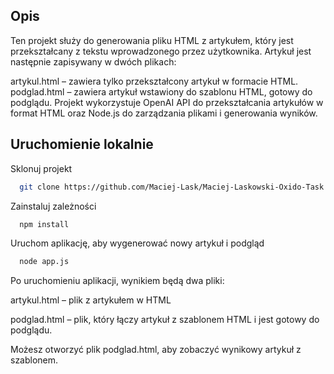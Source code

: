## Opis
Ten projekt służy do generowania pliku HTML z artykułem, który jest przekształcany z tekstu wprowadzonego przez użytkownika. Artykuł jest następnie zapisywany w dwóch plikach:

artykul.html – zawiera tylko przekształcony artykuł w formacie HTML.
podglad.html – zawiera artykuł wstawiony do szablonu HTML, gotowy do podglądu.
Projekt wykorzystuje OpenAI API do przekształcania artykułów w format HTML oraz Node.js do zarządzania plikami i generowania wyników.


## Uruchomienie lokalnie

Sklonuj projekt

```bash
  git clone https://github.com/Maciej-Lask/Maciej-Laskowski-Oxido-Task.git
```

Zainstaluj zależności

```bash
  npm install
```

Uruchom aplikację, aby wygenerować nowy artykuł i podgląd

```bash
  node app.js
```


Po uruchomieniu aplikacji, wynikiem będą dwa pliki:

artykul.html – plik z artykułem w HTML

podglad.html – plik, który łączy artykuł z szablonem HTML i jest gotowy do podglądu.

Możesz otworzyć plik podglad.html, aby zobaczyć wynikowy artykuł z szablonem.